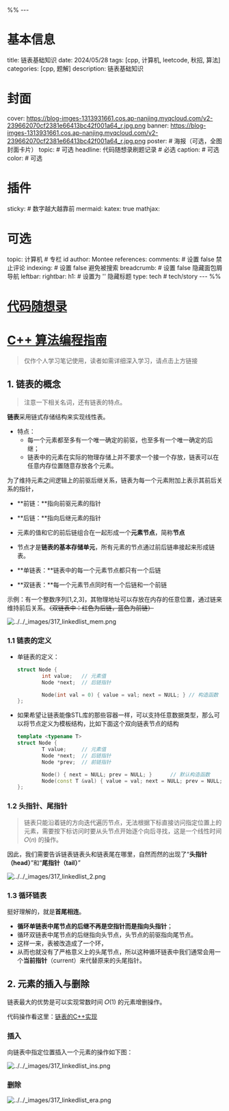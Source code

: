 %% ---
# 基本信息
title: 链表基础知识
date: 2024/05/28
tags: [cpp, 计算机, leetcode, 秋招, 算法]
categories: [cpp, 题解]
description: 链表基础知识
# 封面
cover: https://blog-imges-1313931661.cos.ap-nanjing.myqcloud.com/v2-239662070cf2381e66413bc42f001a64_r.jpg.png
banner: https://blog-imges-1313931661.cos.ap-nanjing.myqcloud.com/v2-239662070cf2381e66413bc42f001a64_r.jpg.png
poster:  # 海报（可选，全图封面卡片）
  topic: # 可选
  headline:  代码随想录刷题记录 # 必选
  caption:  # 可选
  color:  # 可选
# 插件
sticky: # 数字越大越靠前
mermaid:
katex: true
mathjax: 
# 可选
topic: 计算机 # 专栏 id
author: Montee
references:
comments: # 设置 false 禁止评论
indexing: # 设置 false 避免被搜索
breadcrumb: # 设置 false 隐藏面包屑导航
leftbar: 
rightbar:
h1: # 设置为 '' 隐藏标题
type: tech # tech/story
--- %%

# [代码随想录](https://programmercarl.com/链表理论基础.html#链表的类型)

# [C++ 算法编程指南](https://majorli.github.io/algo_guide/index.html)

> 仅作个人学习笔记使用，读者如需详细深入学习，请点击上方链接

## 1. 链表的概念

> 注意一下相关名词，还有链表的特点。

**链表**采用链式存储结构来实现线性表。

* 特点：
  * 每一个元素都至多有一个唯一确定的前驱，也至多有一个唯一确定的后继；
  * 链表中的元素在实际的物理存储上并不要求一个接一个存放，链表可以在任意内存位置随意存放各个元素。

为了维持元素之间逻辑上的前驱后继关系，链表为每一个元素附加上表示其前后关系的指针，

* **前链：**指向前驱元素的指针
* **后链：**指向后继元素的指针
* 元素的值和它的前后链组合在一起形成一个**元素节点**，简称**节点**
* 节点才是**链表的基本存储单元**，所有元素的节点通过前后链串接起来形成链表。



* **单链表：**链表中的每一个元素节点都只有一个后链
* **双链表：**每一个元素节点同时有一个后链和一个前链

示例：有一个整数序列[1,2,3]，其物理地址可以存放在内存的任意位置，通过链来维持前后关系。~~（双链表中：红色为后链，蓝色为前链）~~

![../../_images/317_linkedlist_mem.png](https://blog-imges-1313931661.cos.ap-nanjing.myqcloud.com/317_linkedlist_mem.png)

### 1.1 链表的定义

* 单链表的定义：

  ```cpp
  struct Node {
          int value;   // 元素值
          Node *next;  // 后链指针
  
          Node(int val = 0) { value = val; next = NULL; } // 构造函数
  };
  ```

* 如果希望让链表能像STL库的那些容器一样，可以支持任意数据类型，那么可以将节点定义为模板结构，比如下面这个双向链表节点的结构

  ```cpp
  template <typename T>
  struct Node {
          T value;     // 元素值
          Node *next;  // 后链指针
          Node *prev;  // 前链指针
  
          Node() { next = NULL; prev = NULL; }      // 默认构造函数
          Node(const T &val) { value = val; next = NULL; prev = NULL; }  // 指定元素值的构造函数
  };
  ```



### 1.2 头指针、尾指针

> 链表只能沿着链的方向迭代遍历节点，无法根据下标直接访问指定位置上的元素，需要按下标访问时要从头节点开始逐个向后寻找，这是一个线性时间 𝑂(𝑛) 的操作。

因此，我们需要告诉链表链表头和链表尾在哪里，自然而然的出现了“**头指针（head）**”和“**尾指针（tail）**”

![../../_images/317_linkedlist_2.png](https://blog-imges-1313931661.cos.ap-nanjing.myqcloud.com/317_linkedlist_2.png)

### 1.3 循环链表

挺好理解的，就是**首尾相连**。

* **循环单链表中尾节点的后继不再是空指针而是指向头指针**；
* 循环双链表中尾节点的后继指向头节点，头节点的前驱指向尾节点。
* 这样一来，表被改造成了一个环，
* 从而也就没有了严格意义上的头尾节点，所以这种循环链表中我们通常会用一个**当前指针**（current）来代替原来的头尾指针。

## 2. 元素的插入与删除

链表最大的优势是可以实现常数时间 𝑂(1) 的元素增删操作。

代码操作看这里：[链表的C++实现](https://majorli.github.io/algo_guide/ch03/sec01/318_linkedlist_2.html)

### 插入

向链表中指定位置插入一个元素的操作如下图：

![../../_images/317_linkedlist_ins.png](https://majorli.github.io/algo_guide/_images/317_linkedlist_ins.png)

### 删除

![../../_images/317_linkedlist_era.png](https://majorli.github.io/algo_guide/_images/317_linkedlist_era.png)

